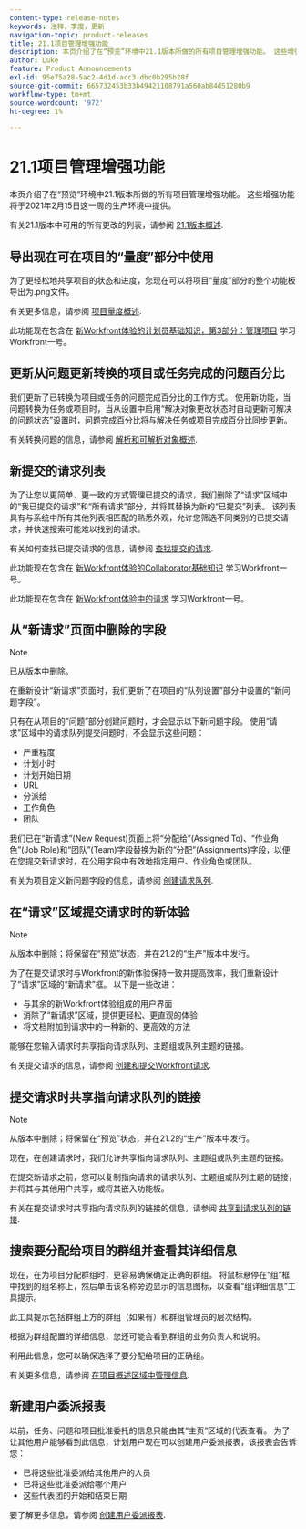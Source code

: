 ```yaml
---
content-type: release-notes
keywords: 注释，季度，更新
navigation-topic: product-releases
title: 21.1项目管理增强功能
description: 本页介绍了在“预览”环境中21.1版本所做的所有项目管理增强功能。 这些增强功能将于2021年2月15日这一周的生产环境中提供。
author: Luke
feature: Product Announcements
exl-id: 95e75a28-5ac2-4d1d-acc3-dbc0b295b28f
source-git-commit: 665732453b33b49421108791a560ab84d51280b9
workflow-type: tm+mt
source-wordcount: '972'
ht-degree: 1%

---
```


# 21.1项目管理增强功能

本页介绍了在“预览”环境中21.1版本所做的所有项目管理增强功能。 这些增强功能将于2021年2月15日这一周的生产环境中提供。

有关21.1版本中可用的所有更改的列表，请参阅 [21.1版本概述](../../../product-announcements/product-releases/21.1-release-activity/21-1-release-overview.md).

## 导出现在可在项目的“量度”部分中使用

为了更轻松地共享项目的状态和进度，您现在可以将项目“量度”部分的整个功能板导出为.png文件。

有关更多信息，请参阅 [项目量度概述](../../../manage-work/projects/manage-projects/project-metrics.md).

此功能现在包含在 [新Workfront体验的计划员基础知识，第3部分：管理项目](https://one.workfront.com/s/learningpath3/planner-fundamentals-for-the-new-workfront-experience-part-3-manage-a-project-MCG6OJL724XRBLHBXEAKGAUZOJ6U) 学习Workfront一号。

## 更新从问题更新转换的项目或任务完成的问题百分比

我们更新了已转换为项目或任务的问题完成百分比的工作方式。 使用新功能，当问题转换为任务或项目时，当从设置中启用“解决对象更改状态时自动更新可解决的问题状态”设置时，问题完成百分比将与解决任务或项目完成百分比同步更新。

有关转换问题的信息，请参阅 [解析和可解析对象概述](../../../manage-work/issues/convert-issues/resolving-and-resolvable-objects.md).

## 新提交的请求列表

为了让您以更简单、更一致的方式管理已提交的请求，我们删除了“请求”区域中的“我已提交的请求”和“所有请求”部分，并将其替换为新的“已提交”列表。 该列表具有与系统中所有其他列表相匹配的熟悉外观，允许您筛选不同类别的已提交请求，并快速搜索可能难以找到的请求。

有关如何查找已提交请求的信息，请参阅 [查找提交的请求](../../../manage-work/requests/create-requests/locate-submitted-requests.md).

此功能现在包含在 [新Workfront体验的Collaborator基础知识](https://one.workfront.com/s/learningpath1/collaborator-fundamentals-for-the-new-workfront-experience-MCY5AMOQQTGFDVZB4ODS6TXCYE2A) 学习Workfront一号。

此功能现在包含在 [新Workfront体验中的请求](https://one.workfront.com/s/learningpath3/core-team-requests-in-the-new-workfront-experience-MCHWSSDWRFC5EKXFBXTQ6MJNKE7E) 学习Workfront一号。

## 从“新请求”页面中删除的字段

>[!NOTE]
>
>已从版本中删除。

在重新设计“新请求”页面时，我们更新了在项目的“队列设置”部分中设置的“新问题字段”。

只有在从项目的“问题”部分创建问题时，才会显示以下新问题字段。 使用“请求”区域中的请求队列提交问题时，不会显示这些问题：

* 严重程度
* 计划小时
* 计划开始日期
* URL
* 分派给
* 工作角色
* 团队

我们已在“新请求”(New Request)页面上将“分配给”(Assigned To)、“作业角色”(Job Role)和“团队”(Team)字段替换为新的“分配”(Assignments)字段，以便在您提交新请求时，在公用字段中有效地指定用户、作业角色或团队。

有关为项目定义新问题字段的信息，请参阅 [创建请求队列](../../../manage-work/requests/create-and-manage-request-queues/create-request-queue.md).

## 在“请求”区域提交请求时的新体验

>[!NOTE]
>
>从版本中删除；将保留在“预览”状态，并在21.2的“生产”版本中发行。

为了在提交请求时与Workfront的新体验保持一致并提高效率，我们重新设计了“请求”区域的“新请求”框。 以下是一些改进：

* 与其余的新Workfront体验组成的用户界面
* 消除了“新请求”区域，提供更轻松、更直观的体验
* 将文档附加到请求中的一种新的、更高效的方法

能够在您输入请求时共享指向请求队列、主题组或队列主题的链接。

有关提交请求的信息，请参阅 [创建和提交Workfront请求](/help/quicksilver/manage-work/requests/create-requests/create-submit-requests.md).

## 提交请求时共享指向请求队列的链接

>[!NOTE]
>
>从版本中删除；将保留在“预览”状态，并在21.2的“生产”版本中发行。

现在，在创建请求时，我们允许共享指向请求队列、主题组或队列主题的链接。

在提交新请求之前，您可以复制指向请求的请求队列、主题组或队列主题的链接，并将其与其他用户共享，或将其嵌入功能板。

有关在提交请求时共享指向请求队列的链接的信息，请参阅 [共享到请求队列的链接](../../../manage-work/requests/create-requests/share-link-to-request-queue.md).

## 搜索要分配给项目的群组并查看其详细信息

现在，在为项目分配群组时，更容易确保确定正确的群组。 将鼠标悬停在“组”框中找到的组名称上，然后单击该名称旁边显示的信息图标，以查看“组详细信息”工具提示。

此工具提示包括群组上方的群组（如果有）和群组管理员的层次结构。

根据为群组配置的详细信息，您还可能会看到群组的业务负责人和说明。

利用此信息，您可以确保选择了要分配给项目的正确组。

有关更多信息，请参阅 [在项目概述区域中管理信息](../../../manage-work/projects/manage-projects/understand-project-overview-area.md).

## 新建用户委派报表

以前，任务、问题和项目批准委托的信息只能由其“主页”区域的代表查看。 为了让其他用户能够看到此信息，计划用户现在可以创建用户委派报表，该报表会告诉您：

* 已将这些批准委派给其他用户的人员
* 已将这些批准委派给哪个用户
* 这些代表团的开始和结束日期

要了解更多信息，请参阅 [创建用户委派报表](../../../reports-and-dashboards/reports/creating-and-managing-reports/create-user-delegation-report.md).
